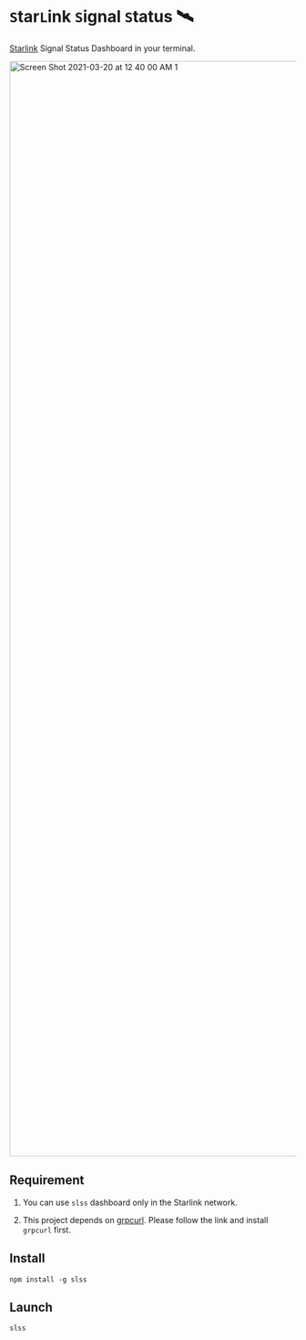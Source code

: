 # `S`tar`L`ink `S`ignal `S`tatus 🛰️

[Starlink](https://starlink.com/) Signal Status Dashboard in your terminal.

<img width="1920" alt="Screen Shot 2021-03-20 at 12 40 00 AM 1" src="https://user-images.githubusercontent.com/233022/111859138-02d89900-8915-11eb-919f-3d5b59699c78.png">

## Requirement

1. You can use `slss` dashboard only in the Starlink network.

1. This project depends on [grpcurl](https://github.com/fullstorydev/grpcurl). Please follow the link and install `grpcurl` first.

## Install

```console
npm install -g slss
```

## Launch

```console
slss
```
